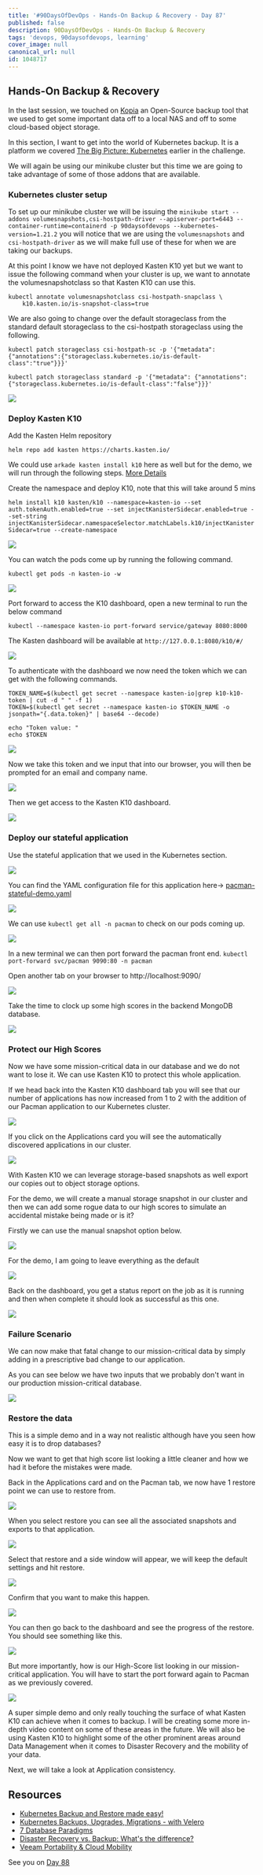 ```yaml
---
title: '#90DaysOfDevOps - Hands-On Backup & Recovery - Day 87'
published: false
description: 90DaysOfDevOps - Hands-On Backup & Recovery
tags: 'devops, 90daysofdevops, learning'
cover_image: null
canonical_url: null
id: 1048717
---
```


## Hands-On Backup & Recovery

In the last session, we touched on [Kopia](https://kopia.io/) an Open-Source backup tool that we used to get some important data off to a local NAS and off to some cloud-based object storage.

In this section, I want to get into the world of Kubernetes backup. It is a platform we covered [The Big Picture: Kubernetes](/90dayspractical/90DaysOfDevOps/2022/Days/day49.md) earlier in the challenge.

We will again be using our minikube cluster but this time we are going to take advantage of some of those addons that are available.

### Kubernetes cluster setup

To set up our minikube cluster we will be issuing the `minikube start --addons volumesnapshots,csi-hostpath-driver --apiserver-port=6443 --container-runtime=containerd -p 90daysofdevops --kubernetes-version=1.21.2` you will notice that we are using the `volumesnapshots` and `csi-hostpath-driver` as we will make full use of these for when we are taking our backups.

At this point I know we have not deployed Kasten K10 yet but we want to issue the following command when your cluster is up, we want to annotate the volumesnapshotclass so that Kasten K10 can use this.

```Shell
kubectl annotate volumesnapshotclass csi-hostpath-snapclass \
    k10.kasten.io/is-snapshot-class=true
```

We are also going to change over the default storageclass from the standard default storageclass to the csi-hostpath storageclass using the following.

```Shell
kubectl patch storageclass csi-hostpath-sc -p '{"metadata": {"annotations":{"storageclass.kubernetes.io/is-default-class":"true"}}}'

kubectl patch storageclass standard -p '{"metadata": {"annotations":{"storageclass.kubernetes.io/is-default-class":"false"}}}'
```

![](Images/Day87_Data1.png)

### Deploy Kasten K10

Add the Kasten Helm repository

`helm repo add kasten https://charts.kasten.io/`

We could use `arkade kasten install k10` here as well but for the demo, we will run through the following steps. [More Details](https://blog.kasten.io/kasten-k10-goes-to-the-arkade)

Create the namespace and deploy K10, note that this will take around 5 mins

`helm install k10 kasten/k10 --namespace=kasten-io --set auth.tokenAuth.enabled=true --set injectKanisterSidecar.enabled=true --set-string injectKanisterSidecar.namespaceSelector.matchLabels.k10/injectKanisterSidecar=true --create-namespace`

![](Images/Day87_Data1.png)

You can watch the pods come up by running the following command.

`kubectl get pods -n kasten-io -w`

![](Images/Day87_Data3.png)

Port forward to access the K10 dashboard, open a new terminal to run the below command

`kubectl --namespace kasten-io port-forward service/gateway 8080:8000`

The Kasten dashboard will be available at `http://127.0.0.1:8080/k10/#/`

![](Images/Day87_Data4.png)

To authenticate with the dashboard we now need the token which we can get with the following commands.

```Shell
TOKEN_NAME=$(kubectl get secret --namespace kasten-io|grep k10-k10-token | cut -d " " -f 1)
TOKEN=$(kubectl get secret --namespace kasten-io $TOKEN_NAME -o jsonpath="{.data.token}" | base64 --decode)

echo "Token value: "
echo $TOKEN
```

![](Images/Day87_Data5.png)

Now we take this token and we input that into our browser, you will then be prompted for an email and company name.

![](Images/Day87_Data6.png)

Then we get access to the Kasten K10 dashboard.

![](Images/Day87_Data7.png)

### Deploy our stateful application

Use the stateful application that we used in the Kubernetes section.

![](Images/Day55_Kubernetes1.png)

You can find the YAML configuration file for this application here-> [pacman-stateful-demo.yaml](Kubernetes/pacman-stateful-demo.yaml)

![](Images/Day87_Data8.png)

We can use `kubectl get all -n pacman` to check on our pods coming up.

![](Images/Day87_Data9.png)

In a new terminal we can then port forward the pacman front end. `kubectl port-forward svc/pacman 9090:80 -n pacman`

Open another tab on your browser to http://localhost:9090/

![](Images/Day87_Data10.png)

Take the time to clock up some high scores in the backend MongoDB database.

![](Images/Day87_Data11.png)

### Protect our High Scores

Now we have some mission-critical data in our database and we do not want to lose it. We can use Kasten K10 to protect this whole application.

If we head back into the Kasten K10 dashboard tab you will see that our number of applications has now increased from 1 to 2 with the addition of our Pacman application to our Kubernetes cluster.

![](Images/Day87_Data12.png)

If you click on the Applications card you will see the automatically discovered applications in our cluster.

![](Images/Day87_Data13.png)

With Kasten K10 we can leverage storage-based snapshots as well export our copies out to object storage options.

For the demo, we will create a manual storage snapshot in our cluster and then we can add some rogue data to our high scores to simulate an accidental mistake being made or is it?

Firstly we can use the manual snapshot option below.

![](Images/Day87_Data14.png)

For the demo, I am going to leave everything as the default

![](Images/Day87_Data15.png)

Back on the dashboard, you get a status report on the job as it is running and then when complete it should look as successful as this one.

![](Images/Day87_Data16.png)

### Failure Scenario

We can now make that fatal change to our mission-critical data by simply adding in a prescriptive bad change to our application.

As you can see below we have two inputs that we probably don't want in our production mission-critical database.

![](Images/Day87_Data17.png)

### Restore the data

This is a simple demo and in a way not realistic although have you seen how easy it is to drop databases?

Now we want to get that high score list looking a little cleaner and how we had it before the mistakes were made.

Back in the Applications card and on the Pacman tab, we now have 1 restore point we can use to restore from.

![](Images/Day87_Data18.png)

When you select restore you can see all the associated snapshots and exports to that application.

![](Images/Day87_Data19.png)

Select that restore and a side window will appear, we will keep the default settings and hit restore.

![](Images/Day87_Data20.png)

Confirm that you want to make this happen.

![](Images/Day87_Data21.png)

You can then go back to the dashboard and see the progress of the restore. You should see something like this.

![](Images/Day87_Data22.png)

But more importantly, how is our High-Score list looking in our mission-critical application. You will have to start the port forward again to Pacman as we previously covered.

![](Images/Day87_Data23.png)

A super simple demo and only really touching the surface of what Kasten K10 can achieve when it comes to backup. I will be creating some more in-depth video content on some of these areas in the future. We will also be using Kasten K10 to highlight some of the other prominent areas around Data Management when it comes to Disaster Recovery and the mobility of your data.

Next, we will take a look at Application consistency.

## Resources

- [Kubernetes Backup and Restore made easy!](https://www.youtube.com/watch?v=01qcYSck1c4&t=217s)
- [Kubernetes Backups, Upgrades, Migrations - with Velero](https://www.youtube.com/watch?v=zybLTQER0yY)
- [7 Database Paradigms](https://www.youtube.com/watch?v=W2Z7fbCLSTw&t=520s)
- [Disaster Recovery vs. Backup: What's the difference?](https://www.youtube.com/watch?v=07EHsPuKXc0)
- [Veeam Portability & Cloud Mobility](https://www.youtube.com/watch?v=hDBlTdzE6Us&t=3s)

See you on [Day 88](/90dayspractical/90DaysOfDevOps/2022/Days/day88.md)
